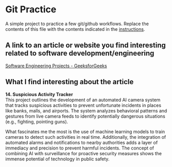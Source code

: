 # Git Practice
A simple project to practice a few git/github workflows.  Replace the contents of this file with the contents indicated in the [instructions](./instructions.md).

## A link to an article or website you find interesting related to software development/engineering
[Software Engineering Projects - GeeksforGeeks](https://www.geeksforgeeks.org/software-engineering-projects/)

## What I find interesting about the article
**14. Suspicious Activity Tracker**  
This project outlines the development of an automated AI camera system that tracks suspicious activities to prevent unfortunate incidents in places like banks, malls, and airports. The system analyzes behavioral patterns and gestures from live camera feeds to identify potentially dangerous situations (e.g., fighting, pointing guns).

What fascinates me the most is the use of machine learning models to train cameras to detect such activities in real time. Additionally, the integration of automated alarms and notifications to nearby authorities adds a layer of immediacy and precision to prevent harmful incidents. The concept of combining AI with surveillance for proactive security measures shows the immense potential of technology in public safety.





